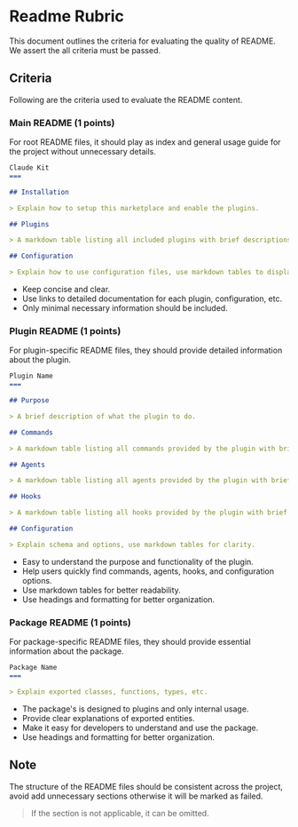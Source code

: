 # Readme Rubric

This document outlines the criteria for evaluating the quality of README. We assert the all criteria must be passed.

## Criteria

Following are the criteria used to evaluate the README content.

### Main README (1 points)

For root README files, it should play as index and general usage guide for the project without unnecessary details.

```md
Claude Kit
===

## Installation

> Explain how to setup this marketplace and enable the plugins.

## Plugins

> A markdown table listing all included plugins with brief descriptions and links to their documentation.

## Configuration

> Explain how to use configuration files, use markdown tables to display configurable plugins and documentation links.

```

- Keep concise and clear.
- Use links to detailed documentation for each plugin, configuration, etc.
- Only minimal necessary information should be included.

### Plugin README (1 points)

For plugin-specific README files, they should provide detailed information about the plugin.

```md
Plugin Name
===

## Purpose

> A brief description of what the plugin to do.

## Commands

> A markdown table listing all commands provided by the plugin with brief descriptions.

## Agents

> A markdown table listing all agents provided by the plugin with brief descriptions.

## Hooks

> A markdown table listing all hooks provided by the plugin with brief descriptions.

## Configuration

> Explain schema and options, use markdown tables for clarity.

```

- Easy to understand the purpose and functionality of the plugin.
- Help users quickly find commands, agents, hooks, and configuration options.
- Use markdown tables for better readability.
- Use headings and formatting for better organization.

### Package README (1 points)

For package-specific README files, they should provide essential information about the package.

```md
Package Name
===

> Explain exported classes, functions, types, etc.

```

- The package's is designed to plugins and only internal usage.
- Provide clear explanations of exported entities.
- Make it easy for developers to understand and use the package.
- Use headings and formatting for better organization.

## Note

The structure of the README files should be consistent across the project, avoid add unnecessary sections otherwise it will be marked as failed.

> If the section is not applicable, it can be omitted.
